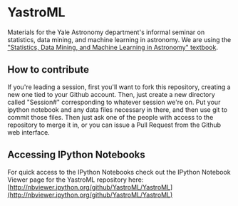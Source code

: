 YastroML
========

Materials for the Yale Astronomy department's informal seminar on statistics, data mining, and machine 
learning in astronomy. We are using the ["Statistics, Data Mining, and Machine Learning in Astronomy" textbook](http://press.princeton.edu/titles/10159.html).

How to contribute
-----------------

If you're leading a session, first you'll want to fork this repository, 
creating a new one tied to your Github account.  Then, just create a new
directory called "Session#" corresponding to whatever session we're on.
Put your ipython notebook and any data files necessary in there, and then use
git to commit those files. Then just ask one of the people with access to the
repository to merge it in, or you can issue a Pull Request from the Github web
interface.

Accessing IPython Notebooks
---------------------------
For quick access to the IPython Notebooks check out the IPython Notebook Viewer page for the YastroML repository here:
[http://nbviewer.ipython.org/github/YastroML/YastroML](http://nbviewer.ipython.org/github/YastroML/YastroML)
